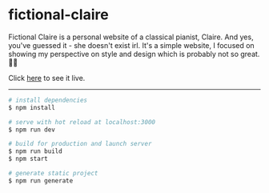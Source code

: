 # fictional-claire

Fictional Claire is a personal website of a classical pianist, Claire. And yes, you've guessed it - she doesn't exist irl. 
It's a simple website, I focused on showing my perspective on style and design which is probably not so great. 💁‍♀️

Click [here](https://safeands0und.github.io/Fictional-Claire/) to see it live. 

<hr>

``` bash
# install dependencies
$ npm install

# serve with hot reload at localhost:3000
$ npm run dev

# build for production and launch server
$ npm run build
$ npm start

# generate static project
$ npm run generate
```

